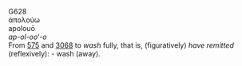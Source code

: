 <body>
  <p>G628<br>  ἀπολούω  <br> apolouō  <br><i>ap-ol-oo‘-o </i><br>From <a href="g0575.htm">575</a> and <a href="g3068.htm">3068</a>  to <i>wash</i> fully, that is, (figuratively) <i>have</i> <i>remitted</i> (reflexively): - wash (away).<br></p>
 </body>